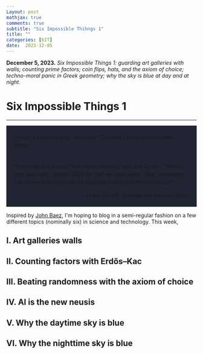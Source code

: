 ```yaml
---
Layout: post
mathjax: true
comments: true
subtitle: "Six Impossible Thihngs 1"
title: ""
categories: [6IT]
date:  2023-12-05
---
```


**December 5, 2023.** *Six Impossible Things 1: guarding art
  galleries with walls; counting prime factors; coin flips, hats, and the axiom of choice;
  techno-moral panic in Greek geometry; why the sky is blue at day and
  at night.*

<h1>Six Impossible Things 1</h1>

---

<div style="background-color: #212433 ; padding: 20px; border: 0px solid
grey; line-height:1.5">
"There's no use trying," she said. "One can't believe impossible
things."<br> <br>

"I daresay you haven't had much practice," said the Queen. "When I was
your age, I always did it for half-an-hour a day. Why, sometimes I've
believed as many as six impossible things before breakfast."<br>

<div style="text-align: right">— Lewis Carroll, <i>Through the Looking Glass</i>
</div>
</div>

Inspired by [John Baez](https://math.ucr.edu/home/baez/TWF.html), I'm
hoping to blog in a semi-regular fashion on a few different topics
(nominally six) in science and technology. This week, 

<h2>I. Art galleries walls</h2>

<h2>II. Counting factors with Erdős–Kac</h2>

<h2>III. Beating randomness with the axiom of choice</h2>

<h2>IV. AI is the new neusis</h2>

<h2>V. Why the daytime sky is blue</h2>

<h2>VI. Why the nighttime sky is blue</h2>
